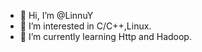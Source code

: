 - 👋 Hi, I’m @LinnuY
- 👀 I’m interested in C/C++,Linux.
- 🌱 I’m currently learning Http and Hadoop.
<!---
- 💞️ I’m looking to collaborate on ...
- 📫 How to reach me ...
--->
<!---
LinnuY/LinnuY is a ✨ special ✨ repository because its `README.md` (this file) appears on your GitHub profile.
You can click the Preview link to take a look at your changes.
--->

